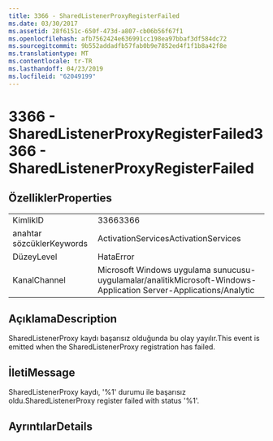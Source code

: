 ```yaml
---
title: 3366 - SharedListenerProxyRegisterFailed
ms.date: 03/30/2017
ms.assetid: 28f6151c-650f-473d-a807-cb06b56f67f1
ms.openlocfilehash: afb7562424e636991cc198ea97bbaf3df584dc72
ms.sourcegitcommit: 9b552addadfb57fab0b9e7852ed4f1f1b8a42f8e
ms.translationtype: MT
ms.contentlocale: tr-TR
ms.lasthandoff: 04/23/2019
ms.locfileid: "62049199"
---
```

# <a name="3366---sharedlistenerproxyregisterfailed"></a><span data-ttu-id="9cb46-102">3366 - SharedListenerProxyRegisterFailed</span><span class="sxs-lookup"><span data-stu-id="9cb46-102">3366 - SharedListenerProxyRegisterFailed</span></span>
## <a name="properties"></a><span data-ttu-id="9cb46-103">Özellikler</span><span class="sxs-lookup"><span data-stu-id="9cb46-103">Properties</span></span>  
  
|||  
|-|-|  
|<span data-ttu-id="9cb46-104">Kimlik</span><span class="sxs-lookup"><span data-stu-id="9cb46-104">ID</span></span>|<span data-ttu-id="9cb46-105">3366</span><span class="sxs-lookup"><span data-stu-id="9cb46-105">3366</span></span>|  
|<span data-ttu-id="9cb46-106">anahtar sözcükler</span><span class="sxs-lookup"><span data-stu-id="9cb46-106">Keywords</span></span>|<span data-ttu-id="9cb46-107">ActivationServices</span><span class="sxs-lookup"><span data-stu-id="9cb46-107">ActivationServices</span></span>|  
|<span data-ttu-id="9cb46-108">Düzey</span><span class="sxs-lookup"><span data-stu-id="9cb46-108">Level</span></span>|<span data-ttu-id="9cb46-109">Hata</span><span class="sxs-lookup"><span data-stu-id="9cb46-109">Error</span></span>|  
|<span data-ttu-id="9cb46-110">Kanal</span><span class="sxs-lookup"><span data-stu-id="9cb46-110">Channel</span></span>|<span data-ttu-id="9cb46-111">Microsoft Windows uygulama sunucusu-uygulamalar/analitik</span><span class="sxs-lookup"><span data-stu-id="9cb46-111">Microsoft-Windows-Application Server-Applications/Analytic</span></span>|  
  
## <a name="description"></a><span data-ttu-id="9cb46-112">Açıklama</span><span class="sxs-lookup"><span data-stu-id="9cb46-112">Description</span></span>  
 <span data-ttu-id="9cb46-113">SharedListenerProxy kaydı başarısız olduğunda bu olay yayılır.</span><span class="sxs-lookup"><span data-stu-id="9cb46-113">This event is emitted when the SharedListenerProxy registration has failed.</span></span>  
  
## <a name="message"></a><span data-ttu-id="9cb46-114">İleti</span><span class="sxs-lookup"><span data-stu-id="9cb46-114">Message</span></span>  
 <span data-ttu-id="9cb46-115">SharedListenerProxy kaydı, '%1' durumu ile başarısız oldu.</span><span class="sxs-lookup"><span data-stu-id="9cb46-115">SharedListenerProxy register failed with status '%1'.</span></span>  
  
## <a name="details"></a><span data-ttu-id="9cb46-116">Ayrıntılar</span><span class="sxs-lookup"><span data-stu-id="9cb46-116">Details</span></span>
